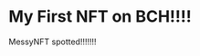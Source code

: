 # My First NFT on BCH!!!!
MessyNFT spotted!!!!!!!
                                                                           